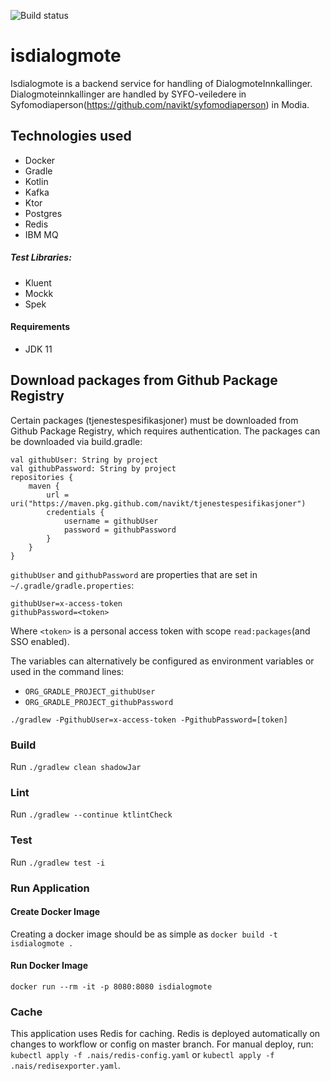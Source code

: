 ![Build status](https://github.com/navikt/isdialogmote/workflows/main/badge.svg?branch=master)

# isdialogmote
Isdialogmote is a backend service for handling of DialogmoteInnkallinger. Dialogmoteinnkallinger are handled by SYFO-veiledere in Syfomodiaperson(https://github.com/navikt/syfomodiaperson) in Modia.

## Technologies used
* Docker
* Gradle
* Kotlin
* Kafka
* Ktor
* Postgres
* Redis
* IBM MQ

##### Test Libraries:
* Kluent
* Mockk
* Spek

#### Requirements
* JDK 11

## Download packages from Github Package Registry
Certain packages (tjenestespesifikasjoner) must be downloaded from Github Package Registry, which requires authentication.
The packages can be downloaded via build.gradle:
```
val githubUser: String by project
val githubPassword: String by project
repositories {
    maven {
        url = uri("https://maven.pkg.github.com/navikt/tjenestespesifikasjoner")
        credentials {
            username = githubUser
            password = githubPassword
        }
    }
}
```

`githubUser` and `githubPassword` are properties that are set in `~/.gradle/gradle.properties`:

```
githubUser=x-access-token
githubPassword=<token>
```

Where `<token>` is a personal access token with scope `read:packages`(and SSO enabled).

The variables can alternatively be configured as environment variables or used in the command lines:

* `ORG_GRADLE_PROJECT_githubUser`
* `ORG_GRADLE_PROJECT_githubPassword`

```
./gradlew -PgithubUser=x-access-token -PgithubPassword=[token]
```

### Build
Run `./gradlew clean shadowJar`


### Lint
Run `./gradlew --continue ktlintCheck`

### Test
Run `./gradlew test -i`

### Run Application

#### Create Docker Image
Creating a docker image should be as simple as `docker build -t isdialogmote .`

#### Run Docker Image
`docker run --rm -it -p 8080:8080 isdialogmote`

### Cache
This application uses Redis for caching. Redis is deployed automatically on changes to workflow or config on master branch. For manual deploy, run: `kubectl apply -f .nais/redis-config.yaml` or `kubectl apply -f .nais/redisexporter.yaml`.
